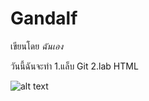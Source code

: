 # Gandalf

เขียนโดย *ฉันเอง*

วันนี้ฉันจะทำ
1.แล็บ Git
2.lab HTML

![alt text]([https://m.media-amazon.com/images/I/81OMrE1LGUL._AC_UF1000,1000_QL80_.jpg](https://mangaplus.shueisha.co.jp/drm/title/100020/title_thumbnail_portrait_list/10711.jpg?key=66fb2875cad4e06d13e606fcee3f5bd8&duration=86400)https://mangaplus.shueisha.co.jp/drm/title/100020/title_thumbnail_portrait_list/10711.jpg?key=66fb2875cad4e06d13e606fcee3f5bd8&duration=86400)
